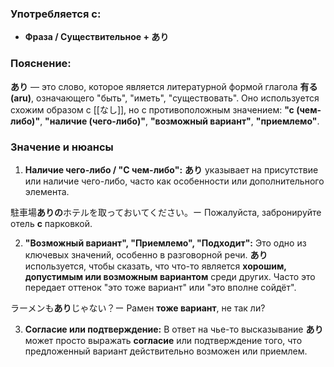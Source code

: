 ### Употребляется с:

- **Фраза / Существительное + あり**


### Пояснение:

**あり** — это слово, которое является литературной формой глагола **有る (aru)**, означающего "быть", "иметь", "существовать". Оно используется схожим образом с [[なし]], но с противоположным значением: **"с (чем-либо)"**, **"наличие (чего-либо)"**, **"возможный вариант"**, **"приемлемо"**.


### Значение и нюансы

1. **Наличие чего-либо / "С чем-либо":** **あり** указывает на присутствие или наличие чего-либо, часто как особенности или дополнительного элемента.

駐車場**ありの**ホテルを取っておいてください。ー Пожалуйста, забронируйте отель **с** парковкой.

2. **"Возможный вариант", "Приемлемо", "Подходит":** Это одно из ключевых значений, особенно в разговорной речи. **あり** используется, чтобы сказать, что что-то является **хорошим, допустимым или возможным вариантом** среди других. Часто это передает оттенок "это тоже вариант" или "это вполне сойдёт".

ラーメンも**あり**じゃない？ー Рамен **тоже вариант**, не так ли?

3. **Согласие или подтверждение:** В ответ на чье-то высказывание **あり** может просто выражать **согласие** или подтверждение того, что предложенный вариант действительно возможен или приемлем.